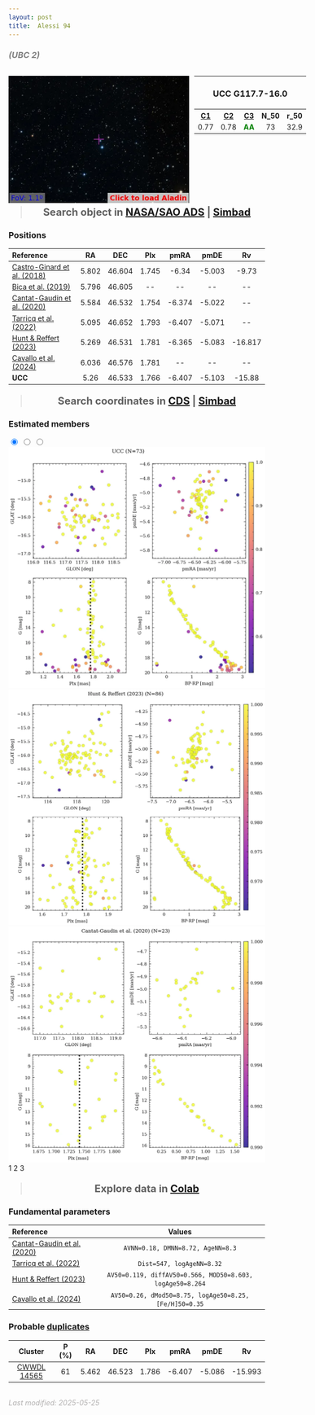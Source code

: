 ```yaml
---
layout: post
title:  Alessi 94
---
```

<h3><span style="color: #808080;"><i>(UBC 2)</i></span></h3><div style="display: flex; justify-content: space-between; width:720px;height:250px">
<div style="text-align: center;">

<!-- Static image + data attributes for FOV and target -->
<img id="aladin_img"
     data-umami-event="aladin_load"
     src="https://raw.githubusercontent.com/ucc23/Q2N/main/plots/alessi94_aladin.webp"
     alt="Click to load Aladin Lite" 
     style="width:355px;height:250px; cursor: pointer;"
     data-fov="1.097" 
     data-target="5.26 46.533"/>
<!-- Div to contain Aladin Lite viewer -->
<div id="aladin-lite-div" style="width:355px;height:250px;display:none;"></div>
<!-- Aladin Lite script (will be loaded after the image is clicked) -->
<script src="{{ site.baseurl }}/scripts/aladin_load.js"></script>

</div>
<!-- Left block -->

<table style="text-align: center; width:355px;height:250px;">
  <!-- Row 1 (title) -->
  <tr>
    <td colspan="5"><h3>UCC G117.7-16.0</h3></td>
  </tr>
  <!-- Row 2 -->
  <tr>
    <th><a href="https://ucc.ar/faq#what-are-the-c1-c2-and-c3-parameters" title="Photometric class">C1</a></th>
    <th><a href="https://ucc.ar/faq#what-are-the-c1-c2-and-c3-parameters" title="Density class">C2</a></th>
    <th><a href="https://ucc.ar/faq#what-are-the-c1-c2-and-c3-parameters" title="Combined class">C3</a></th>
    <th><div title="Stars with membership probability >50%">N_50</div></th>
    <th><div title="Radius that contains half the members [arcmin]">r_50</div></th>
  </tr>
  <!-- Row 3 -->
  <tr>
    <td>0.77</td>
    <td>0.78</td>
    <td><span style="color: green; font-weight: bold;">A</span><span style="color: green; font-weight: bold;">A</span></td>
    <td>73</td>
    <td>32.9</td>
  </tr>
</table>
</div>

> <p style="text-align:center; font-weight: bold; font-size:20px">Search object in <a data-umami-event="nasa_search" href="https://ui.adsabs.harvard.edu/search/q=%20collection%3Aastronomy%20body%3A%22Alessi%2094%22&sort=date%20desc%2C%20bibcode%20desc&p_=0" target="_blank">NASA/SAO ADS</a> | <a data-umami-event="simbad_search" href="https://simbad.cds.unistra.fr/simbad/sim-id-refs?Ident=alessi94" target="_blank">Simbad</a></p>


### Positions

| Reference    | RA    | DEC   | Plx  | pmRA  | pmDE   |  Rv  |
| :---         | :---: | :---: | :---: | :---: | :---: | :---: |
|[Castro-Ginard et al. (2018)](https://ui.adsabs.harvard.edu/abs/2018A%26A...618A..59C) | 5.802 | 46.604 | 1.745 | -6.34 | -5.003 | -9.73 |
|[Bica et al. (2019)](https://ui.adsabs.harvard.edu/abs/2019AJ....157...12B) | 5.796 | 46.605 | -- | -- | -- | -- |
|[Cantat-Gaudin et al. (2020)](https://ui.adsabs.harvard.edu/abs/2020A%26A...640A...1C) | 5.584 | 46.532 | 1.754 | -6.374 | -5.022 | -- |
|[Tarricq et al. (2022)](https://ui.adsabs.harvard.edu/abs/2022A%26A...659A..59T) | 5.095 | 46.652 | 1.793 | -6.407 | -5.071 | -- |
|[Hunt & Reffert (2023)](https://ui.adsabs.harvard.edu/abs/2023A%26A...673A.114H) | 5.269 | 46.531 | 1.781 | -6.365 | -5.083 | -16.817 |
|[Cavallo et al. (2024)](https://ui.adsabs.harvard.edu/abs/2024AJ....167...12C) | 6.036 | 46.576 | 1.781 | -- | -- | -- |
| **UCC** |5.26 | 46.533 | 1.766 | -6.407 | -5.103 | -15.88 |

> <p style="text-align:center; font-weight: bold; font-size:20px">Search coordinates in <a data-umami-event="cds_coord_search" href="https://cdsportal.u-strasbg.fr/?target=5.26,+46.533" target="_blank">CDS</a> | <a data-umami-event="simbad_coord_search" href="https://simbad.cds.unistra.fr/mobile/object_list.html?coord=5.26%2046.533&output=json&radius=5&userEntry=alessi94" target="_blank">Simbad</a></p>

### Estimated members

<div class="carousel">
<input type="radio" name="radio-btn" id="slide1" checked>
<input type="radio" name="radio-btn" id="slide2">
<input type="radio" name="radio-btn" id="slide3">
<div class="slides">
<div class="slide">
<a href="https://raw.githubusercontent.com/ucc23/Q2N/main/plots/alessi94.webp" target="_blank">
<img src="https://raw.githubusercontent.com/ucc23/Q2N/main/plots/alessi94.webp" alt="Alessi 94 UCC">
</a>
</div>
<div class="slide">
<a href="https://raw.githubusercontent.com/ucc23/Q2N/main/plots/alessi94_HUNT23.webp" target="_blank">
<img src="https://raw.githubusercontent.com/ucc23/Q2N/main/plots/alessi94_HUNT23.webp" alt="Alessi 94 HUNT23">
</a>
</div>
<div class="slide">
<a href="https://raw.githubusercontent.com/ucc23/Q2N/main/plots/alessi94_CANTAT20.webp" target="_blank">
<img src="https://raw.githubusercontent.com/ucc23/Q2N/main/plots/alessi94_CANTAT20.webp" alt="Alessi 94 CANTAT20">
</a>
</div>
</div>
<div class="indicators">
<label for="slide1">1</label>
<label for="slide2">2</label>
<label for="slide3">3</label>
</div>
</div>


> <p style="text-align:center; font-weight: bold; font-size:20px">Explore data in <a data-umami-event="colab" href="https://colab.research.google.com/github/ucc23/ucc/blob/main/assets/notebook.ipynb" target="_blank">Colab</a></p>


### Fundamental parameters

| Reference |  Values |
| :---         |     :---:      |
| [Cantat-Gaudin et al. (2020)](https://ui.adsabs.harvard.edu/abs/2020A%26A...640A...1C) | `AVNN=0.18, DMNN=8.72, AgeNN=8.3` |
| [Tarricq et al. (2022)](https://ui.adsabs.harvard.edu/abs/2022A%26A...659A..59T) | `Dist=547, logAgeNN=8.32` |
| [Hunt & Reffert (2023)](https://ui.adsabs.harvard.edu/abs/2023A%26A...673A.114H) | `AV50=0.119, diffAV50=0.566, MOD50=8.603, logAge50=8.264` |
| [Cavallo et al. (2024)](https://ui.adsabs.harvard.edu/abs/2024AJ....167...12C) | `AV50=0.26, dMod50=8.75, logAge50=8.25, [Fe/H]50=0.35` |

### Probable <a href="https://ucc.ar/faq#how-are-probable-duplicates-identified" title="See FAQ for definition of proximity">duplicates</a>

| Cluster | P (%) | RA    | DEC   | Plx   | pmRA  | pmDE  | Rv    |
| :---:   | :---: | :---: | :---: | :---: | :---: | :---: | :---: |
|[CWWDL 14565](/_clusters/cwwdl14565/)| 61 | 5.462 | 46.523 | 1.786 | -6.407 | -5.086 | -15.993 |


<br>
<font color="b3b1b1"><i>Last modified: 2025-05-25</i></font>
